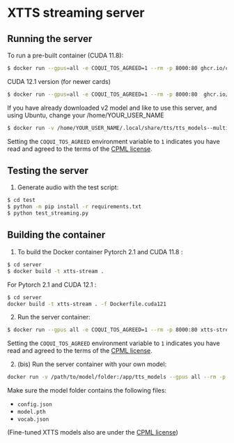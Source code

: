 # XTTS streaming server

## Running the server

To run a pre-built container (CUDA 11.8):

```bash
$ docker run --gpus=all -e COQUI_TOS_AGREED=1 --rm -p 8000:80 ghcr.io/coqui-ai/xtts-streaming-server:latest
```

CUDA 12.1 version (for newer cards) 
```bash
$ docker run --gpus=all -e COQUI_TOS_AGREED=1 --rm -p 8000:80  ghcr.io/coqui-ai/xtts-streaming-server:latest-cuda121
```

If you have already downloaded v2 model and like to use this server, and using Ubuntu, change your /home/YOUR_USER_NAME
```bash
$ docker run -v /home/YOUR_USER_NAME/.local/share/tts/tts_models--multilingual--multi-dataset--xtts_v2:/root/.local/share/tts/tts_models--multilingual--multi-dataset--xtts_v2 --env NVIDIA_DISABLE_REQUIRE=1 --gpus=all -e COQUI_TOS_AGREED=1  --rm -p 8000:80 ghcr.io/coqui-ai/xtts-streaming-server:latest`
```
Setting the `COQUI_TOS_AGREED` environment variable to `1` indicates you have read and agreed to
the terms of the [CPML license](https://coqui.ai/cpml).

## Testing the server

1. Generate audio with the test script:

```bash
$ cd test
$ python -m pip install -r requirements.txt
$ python test_streaming.py
```

## Building the container

1. To build the Docker container Pytorch 2.1 and CUDA 11.8 :

```bash
$ cd server
$ docker build -t xtts-stream .
```
For Pytorch 2.1 and CUDA 12.1 :
```bash
$ cd server
docker build -t xtts-stream . -f Dockerfile.cuda121
```
2. Run the server container:

```bash
$ docker run --gpus all -e COQUI_TOS_AGREED=1 --rm -p 8000:80 xtts-stream
```

Setting the `COQUI_TOS_AGREED` environment variable to `1` indicates you have read and agreed to
the terms of the [CPML license](https://coqui.ai/cpml).

2. (bis) Run the server container with your own model:

```bash
docker run -v /path/to/model/folder:/app/tts_models --gpus all --rm -p 8000:80 xtts-stream
```

Make sure the model folder contains the following files:
- `config.json`
- `model.pth`
- `vocab.json`

(Fine-tuned XTTS models also are under the [CPML license](https://coqui.ai/cpml))